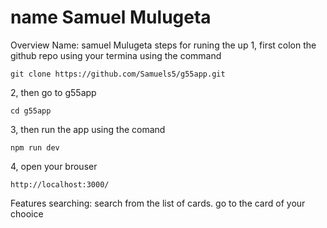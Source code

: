 # name Samuel Mulugeta
Overview
Name: samuel Mulugeta
 steps for runing the up
1, first colon the github repo using
your termina using the command

`git clone https://github.com/Samuels5/g55app.git`

2, then go to  g55app

`cd g55app`

3, then run the app using the comand

`npm run dev`

4, open your brouser

`http://localhost:3000/`


Features
searching: search from the list of cards.
go to the card of your chooice
